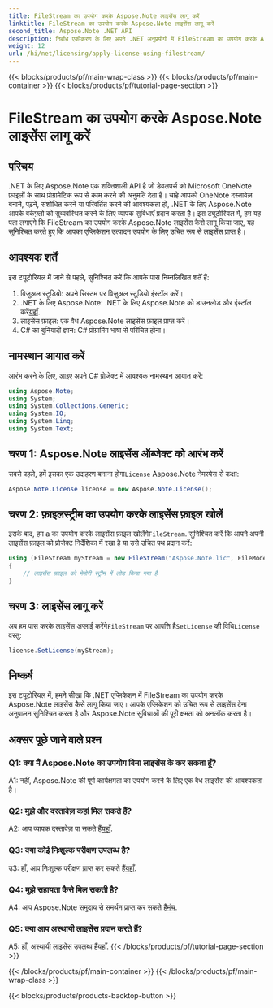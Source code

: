 ```yaml
---
title: FileStream का उपयोग करके Aspose.Note लाइसेंस लागू करें
linktitle: FileStream का उपयोग करके Aspose.Note लाइसेंस लागू करें
second_title: Aspose.Note .NET API
description: निर्बाध एकीकरण के लिए अपने .NET अनुप्रयोगों में FileStream का उपयोग करके Aspose.Note लाइसेंस लागू करने का तरीका जानें।
weight: 12
url: /hi/net/licensing/apply-license-using-filestream/
---
```


{{< blocks/products/pf/main-wrap-class >}}
{{< blocks/products/pf/main-container >}}
{{< blocks/products/pf/tutorial-page-section >}}

# FileStream का उपयोग करके Aspose.Note लाइसेंस लागू करें

## परिचय

.NET के लिए Aspose.Note एक शक्तिशाली API है जो डेवलपर्स को Microsoft OneNote फ़ाइलों के साथ प्रोग्रामेटिक रूप से काम करने की अनुमति देता है। चाहे आपको OneNote दस्तावेज़ बनाने, पढ़ने, संशोधित करने या परिवर्तित करने की आवश्यकता हो, .NET के लिए Aspose.Note आपके वर्कफ़्लो को सुव्यवस्थित करने के लिए व्यापक सुविधाएँ प्रदान करता है। इस ट्यूटोरियल में, हम यह पता लगाएंगे कि FileStream का उपयोग करके Aspose.Note लाइसेंस कैसे लागू किया जाए, यह सुनिश्चित करते हुए कि आपका एप्लिकेशन उत्पादन उपयोग के लिए उचित रूप से लाइसेंस प्राप्त है।

## आवश्यक शर्तें

इस ट्यूटोरियल में जाने से पहले, सुनिश्चित करें कि आपके पास निम्नलिखित शर्तें हैं:

1. विजुअल स्टूडियो: अपने सिस्टम पर विजुअल स्टूडियो इंस्टॉल करें।
2.  .NET के लिए Aspose.Note: .NET के लिए Aspose.Note को डाउनलोड और इंस्टॉल करें[यहाँ](https://releases.aspose.com/note/net/).
3. लाइसेंस फ़ाइल: एक वैध Aspose.Note लाइसेंस फ़ाइल प्राप्त करें।
4. C# का बुनियादी ज्ञान: C# प्रोग्रामिंग भाषा से परिचित होना।

## नामस्थान आयात करें

आरंभ करने के लिए, आइए अपने C# प्रोजेक्ट में आवश्यक नामस्थान आयात करें:

```csharp
using Aspose.Note;
using System;
using System.Collections.Generic;
using System.IO;
using System.Linq;
using System.Text;
```

## चरण 1: Aspose.Note लाइसेंस ऑब्जेक्ट को आरंभ करें

 सबसे पहले, हमें इसका एक उदाहरण बनाना होगा`License` Aspose.Note नेमस्पेस से कक्षा:

```csharp
Aspose.Note.License license = new Aspose.Note.License();
```

## चरण 2: फ़ाइलस्ट्रीम का उपयोग करके लाइसेंस फ़ाइल खोलें

 इसके बाद, हम a का उपयोग करके लाइसेंस फ़ाइल खोलेंगे`FileStream`. सुनिश्चित करें कि आपने अपनी लाइसेंस फ़ाइल को प्रोजेक्ट निर्देशिका में रखा है या उसे उचित पथ प्रदान करें:

```csharp
using (FileStream myStream = new FileStream("Aspose.Note.lic", FileMode.Open))
{
    // लाइसेंस फ़ाइल को मेमोरी स्ट्रीम में लोड किया गया है
}
```

## चरण 3: लाइसेंस लागू करें

 अब हम पास करके लाइसेंस अप्लाई करेंगे`FileStream` पर आपत्ति है`SetLicense` की विधि`License` वस्तु:

```csharp
license.SetLicense(myStream);
```

## निष्कर्ष

इस ट्यूटोरियल में, हमने सीखा कि .NET एप्लिकेशन में FileStream का उपयोग करके Aspose.Note लाइसेंस कैसे लागू किया जाए। आपके एप्लिकेशन को उचित रूप से लाइसेंस देना अनुपालन सुनिश्चित करता है और Aspose.Note सुविधाओं की पूरी क्षमता को अनलॉक करता है।

## अक्सर पूछे जाने वाले प्रश्न

### Q1: क्या मैं Aspose.Note का उपयोग बिना लाइसेंस के कर सकता हूँ?

A1: नहीं, Aspose.Note की पूर्ण कार्यक्षमता का उपयोग करने के लिए एक वैध लाइसेंस की आवश्यकता है।

### Q2: मुझे और दस्तावेज़ कहां मिल सकते हैं?

 A2: आप व्यापक दस्तावेज़ पा सकते हैं[यहाँ](https://reference.aspose.com/note/net/).

### Q3: क्या कोई निःशुल्क परीक्षण उपलब्ध है?

 उ3: हाँ, आप निःशुल्क परीक्षण प्राप्त कर सकते हैं[यहाँ](https://releases.aspose.com/).

### Q4: मुझे सहायता कैसे मिल सकती है?

A4: आप Aspose.Note समुदाय से समर्थन प्राप्त कर सकते हैं[मंच](https://forum.aspose.com/c/note/28).

### Q5: क्या आप अस्थायी लाइसेंस प्रदान करते हैं?

 A5: हाँ, अस्थायी लाइसेंस उपलब्ध हैं[यहाँ](https://purchase.aspose.com/temporary-license/).
{{< /blocks/products/pf/tutorial-page-section >}}

{{< /blocks/products/pf/main-container >}}
{{< /blocks/products/pf/main-wrap-class >}}

{{< blocks/products/products-backtop-button >}}
